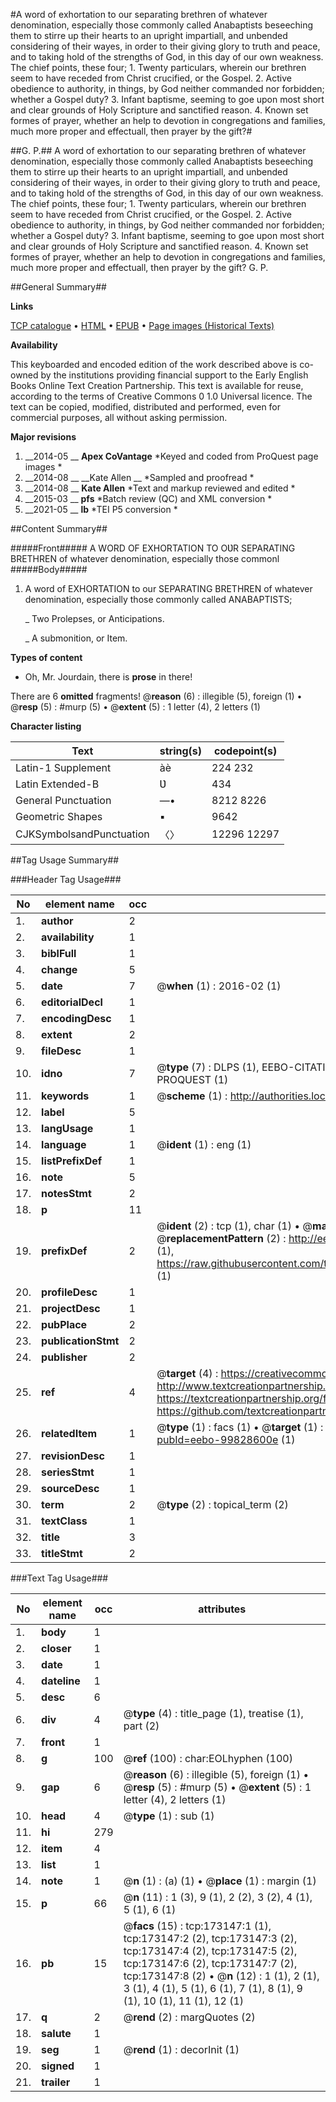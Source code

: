 #A word of exhortation to our separating brethren of whatever denomination, especially those commonly called Anabaptists beseeching them to stirre up their hearts to an upright impartiall, and unbended considering of their wayes, in order to their giving glory to truth and peace, and to taking hold of the strengths of God, in this day of our own weakness. The chief points, these four; 1. Twenty particulars, wherein our brethren seem to have receded from Christ crucified, or the Gospel. 2. Active obedience to authority, in things, by God neither commanded nor forbidden; whether a Gospel duty? 3. Infant baptisme, seeming to goe upon most short and clear grounds of Holy Scripture and sanctified reason. 4. Known set formes of prayer, whether an help to devotion in congregations and families, much more proper and effectuall, then prayer by the gift?#

##G. P.##
A word of exhortation to our separating brethren of whatever denomination, especially those commonly called Anabaptists beseeching them to stirre up their hearts to an upright impartiall, and unbended considering of their wayes, in order to their giving glory to truth and peace, and to taking hold of the strengths of God, in this day of our own weakness. The chief points, these four; 1. Twenty particulars, wherein our brethren seem to have receded from Christ crucified, or the Gospel. 2. Active obedience to authority, in things, by God neither commanded nor forbidden; whether a Gospel duty? 3. Infant baptisme, seeming to goe upon most short and clear grounds of Holy Scripture and sanctified reason. 4. Known set formes of prayer, whether an help to devotion in congregations and families, much more proper and effectuall, then prayer by the gift?
G. P.

##General Summary##

**Links**

[TCP catalogue](http://www.ota.ox.ac.uk/tcp/)  • 
[HTML](http://tei.it.ox.ac.uk/tcp/Texts-HTML/free/B27/B27765.html)  • 
[EPUB](http://tei.it.ox.ac.uk/tcp/Texts-EPUB/free/B27/B27765.epub) • 
[Page images (Historical Texts)](https://historicaltexts.jisc.ac.uk/eebo-99828600e)

**Availability**

This keyboarded and encoded edition of the work described above is co-owned by the
    institutions providing financial support to the Early English Books Online Text Creation
    Partnership. This text is available for reuse, according to the terms of  Creative Commons 0 1.0 Universal
    licence. The text can be copied, modified, distributed and performed, even for commercial
    purposes, all without asking permission.

**Major revisions**

1. __2014-05 __ __Apex CoVantage__ *Keyed and coded from ProQuest page images *
1. __2014-08 __ __Kate Allen __ *Sampled and proofread *
1. __2014-08 __ __Kate Allen__ *Text and markup reviewed and edited *
1. __2015-03 __ __pfs__ *Batch review (QC) and XML conversion *
1. __2021-05 __ __lb__ *TEI P5 conversion *

##Content Summary##

#####Front#####
 A WORD OF EXHORTATION TO OƲR SEPARATING BRETHREN of whatever denomination, especially those commonl
#####Body#####

1. A word of EXHORTATION to our SEPARATING BRETHREN of whatever denomination, especially those commonly called ANABAPTISTS;

    _ Two Prolepses, or Anticipations.

    _ A submonition, or Item.

**Types of content**

  * Oh, Mr. Jourdain, there is **prose** in there!

There are 6 **omitted** fragments! 
 @__reason__ (6) : illegible (5), foreign (1)  •  @__resp__ (5) : #murp (5)  •  @__extent__ (5) : 1 letter (4), 2 letters (1)

**Character listing**


|Text|string(s)|codepoint(s)|
|---|---|---|
|Latin-1 Supplement|àè|224 232|
|Latin Extended-B|Ʋ|434|
|General Punctuation|—•|8212 8226|
|Geometric Shapes|▪|9642|
|CJKSymbolsandPunctuation|〈〉|12296 12297|

##Tag Usage Summary##

###Header Tag Usage###

|No|element name|occ|attributes|
|---|---|---|---|
|1.|__author__|2||
|2.|__availability__|1||
|3.|__biblFull__|1||
|4.|__change__|5||
|5.|__date__|7| @__when__ (1) : 2016-02 (1)|
|6.|__editorialDecl__|1||
|7.|__encodingDesc__|1||
|8.|__extent__|2||
|9.|__fileDesc__|1||
|10.|__idno__|7| @__type__ (7) : DLPS (1), EEBO-CITATION (1), VID (1), EEBO-PROQUEST (1), STC (2), PROQUEST (1)|
|11.|__keywords__|1| @__scheme__ (1) : http://authorities.loc.gov/ (1)|
|12.|__label__|5||
|13.|__langUsage__|1||
|14.|__language__|1| @__ident__ (1) : eng (1)|
|15.|__listPrefixDef__|1||
|16.|__note__|5||
|17.|__notesStmt__|2||
|18.|__p__|11||
|19.|__prefixDef__|2| @__ident__ (2) : tcp (1), char (1)  •  @__matchPattern__ (2) : ([0-9\-]+):([0-9IVX]+) (1), (.+) (1)  •  @__replacementPattern__ (2) : http://eebo.chadwyck.com/downloadtiff?vid=$1&page=$2 (1), https://raw.githubusercontent.com/textcreationpartnership/Texts/master/tcpchars.xml#$1 (1)|
|20.|__profileDesc__|1||
|21.|__projectDesc__|1||
|22.|__pubPlace__|2||
|23.|__publicationStmt__|2||
|24.|__publisher__|2||
|25.|__ref__|4| @__target__ (4) : https://creativecommons.org/publicdomain/zero/1.0/ (1), http://www.textcreationpartnership.org/docs/. (1), https://textcreationpartnership.org/faq/#faq05 (1), https://github.com/textcreationpartnership (1)|
|26.|__relatedItem__|1| @__type__ (1) : facs (1)  •  @__target__ (1) : https://data.historicaltexts.jisc.ac.uk/view?pubId=eebo-99828600e (1)|
|27.|__revisionDesc__|1||
|28.|__seriesStmt__|1||
|29.|__sourceDesc__|1||
|30.|__term__|2| @__type__ (2) : topical_term (2)|
|31.|__textClass__|1||
|32.|__title__|3||
|33.|__titleStmt__|2||


###Text Tag Usage###

|No|element name|occ|attributes|
|---|---|---|---|
|1.|__body__|1||
|2.|__closer__|1||
|3.|__date__|1||
|4.|__dateline__|1||
|5.|__desc__|6||
|6.|__div__|4| @__type__ (4) : title_page (1), treatise (1), part (2)|
|7.|__front__|1||
|8.|__g__|100| @__ref__ (100) : char:EOLhyphen (100)|
|9.|__gap__|6| @__reason__ (6) : illegible (5), foreign (1)  •  @__resp__ (5) : #murp (5)  •  @__extent__ (5) : 1 letter (4), 2 letters (1)|
|10.|__head__|4| @__type__ (1) : sub (1)|
|11.|__hi__|279||
|12.|__item__|4||
|13.|__list__|1||
|14.|__note__|1| @__n__ (1) : (a) (1)  •  @__place__ (1) : margin (1)|
|15.|__p__|66| @__n__ (11) : 1 (3), 9 (1), 2 (2), 3 (2), 4 (1), 5 (1), 6 (1)|
|16.|__pb__|15| @__facs__ (15) : tcp:173147:1 (1), tcp:173147:2 (2), tcp:173147:3 (2), tcp:173147:4 (2), tcp:173147:5 (2), tcp:173147:6 (2), tcp:173147:7 (2), tcp:173147:8 (2)  •  @__n__ (12) : 1 (1), 2 (1), 3 (1), 4 (1), 5 (1), 6 (1), 7 (1), 8 (1), 9 (1), 10 (1), 11 (1), 12 (1)|
|17.|__q__|2| @__rend__ (2) : margQuotes (2)|
|18.|__salute__|1||
|19.|__seg__|1| @__rend__ (1) : decorInit (1)|
|20.|__signed__|1||
|21.|__trailer__|1||
